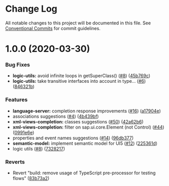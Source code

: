 # Change Log

All notable changes to this project will be documented in this file.
See [Conventional Commits](https://conventionalcommits.org) for commit guidelines.

# 1.0.0 (2020-03-30)

### Bug Fixes

- **logic-utils:** avoid infinite loops in getSuperClass() ([#8](https://github.com/sap/ui5-language-assistant/issues/8)) ([45b769c](https://github.com/sap/ui5-language-assistant/commit/45b769c13d651d2e77c6d401e776994515c1e1ea))
- **logic-utils:** take transitive interfaces into account in type… ([#6](https://github.com/sap/ui5-language-assistant/issues/6)) ([846321b](https://github.com/sap/ui5-language-assistant/commit/846321be0636aecabe57a044538d3e00540ea90c))

### Features

- **language-server:** completion response improvements ([#16](https://github.com/sap/ui5-language-assistant/issues/16)) ([a17904e](https://github.com/sap/ui5-language-assistant/commit/a17904eac77ebc9087056a9808ab8449ad2dc38c))
- associations suggestions ([#4](https://github.com/sap/ui5-language-assistant/issues/4)) ([4b439bf](https://github.com/sap/ui5-language-assistant/commit/4b439bfd628d564b9154aaa08624e9920a1a8360))
- **xml-views-completion:** classes suggestions ([#50](https://github.com/sap/ui5-language-assistant/issues/50)) ([42a62b6](https://github.com/sap/ui5-language-assistant/commit/42a62b64d73862b5f4fe34b803964ffe98431f38))
- **xml-views-completion:** filter on sap.ui.core.Element (not Control) ([#44](https://github.com/sap/ui5-language-assistant/issues/44)) ([0991e6e](https://github.com/sap/ui5-language-assistant/commit/0991e6e4322b0b0fc374542c429931cc8552eb2b))
- properties and event names suggestions ([#14](https://github.com/sap/ui5-language-assistant/issues/14)) ([96db377](https://github.com/sap/ui5-language-assistant/commit/96db37770f094c7b5437098651a75f287fdb7858))
- **semantic-model:** implement semantic model for UI5 ([#12](https://github.com/sap/ui5-language-assistant/issues/12)) ([225361d](https://github.com/sap/ui5-language-assistant/commit/225361dfa3e1d9a7a5d84eb80c7cc9e7c04a1269))
- logic utils ([#8](https://github.com/sap/ui5-language-assistant/issues/8)) ([7328217](https://github.com/sap/ui5-language-assistant/commit/7328217088e82994cd7ff548a89a4a3c48cf9a76))

### Reverts

- Revert "build: remove usage of TypeScript pre-processor for testing flows" ([83b73a2](https://github.com/sap/ui5-language-assistant/commit/83b73a2abe43be921873670f2c6bce75f9bd1685))
